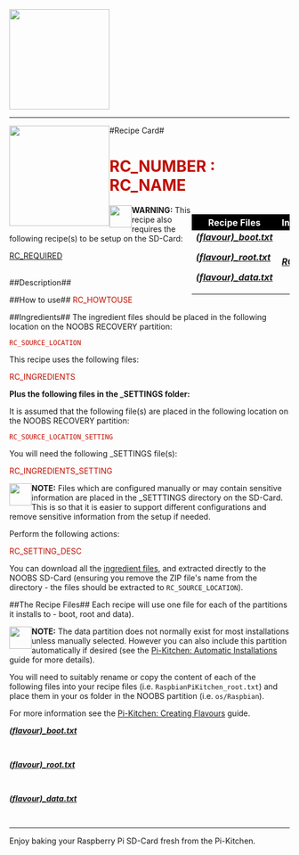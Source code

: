 <!-- How to use comments in these files -->
<!-- ---------------------------------- -->
<!--Comments have been put in this file so that they can be customised for a range of workshops and uses.

[How to customise the Markdown documents](CustomMarkdown.md)-->

<!---#include "RECIPE_CARD.txt"--->


<!---#define RC_RECIPE_COLOUR GREEN--->
<!---#define RC_GITHUB_URL https://github.com/PiHw/Pi-Kitchen/raw/master/-->

<img src="img/pihwlogotm.png" width=180 />
<hr>

<img style="float:left" src="img/PiKitchenRecipe.png" width=180 />
#Recipe Card#

<!---#ifdef RC_NUMBER--->
<!---#ifdef RC_NAME--->
<font color = RC_RECIPE_COLOUR>
<h1>RC_NUMBER : RC_NAME</h1>
</font>
<!---#endif--->
<!---#endif--->

<table style="width:35%" align="right" >
  <tr>
    <th bgcolor=black><font color=white>Recipe Files</th>		
    <th bgcolor=black><font color=white>Ingredients</th>
  </tr>
  <tr>
    <td>
    <!---#ifdef RC_BOOT--->
      <i><b><a href="RC_GITHUB_URL/sdcard/RC_SOURCE_LOCATION/RECIPE_FILE_boot.txt">(flavour)_boot.txt</a></i></b><p>
    <!---#endif--->
    <!---#ifdef RC_ROOT--->
      <i><b><a href="RC_GITHUB_URL/sdcard/RC_SOURCE_LOCATION/RECIPE_FILE_root.txt">(flavour)_root.txt</a></i></b><p>
    <!---#endif--->
    <!---#ifdef RC_DATA--->
      <i><b><a href="RC_GITHUB_URL/sdcard/RC_SOURCE_LOCATION/RECIPE_FILE_data.txt">(flavour)_data.txt</a></i></b><p>
    <!---#endif--->
    </td>		
    <td><i><b><a href="RC_GITHUB_URL/recipes/RC_ZIP">RC_ZIP</a></i></b></td>
  </tr>
</table>

<!---#ifdef RC_REQUIRED--->
<img style="float:left" src="img/warn.png" height=40/>
<b>WARNING:</b> This recipe also requires the following recipe(s) to be setup on the SD-Card:<p>
<font color = RC_RECIPE_COLOUR>
<a href="RC_GITHUB_URL/recipe/RC_REQUIRED">RC_REQUIRED</a><p>
</font>
<!---#endif--->

<br>
<!---#ifdef RC_DESC--->
##Description##
<font color = RC_RECIPE_COLOUR>
<!--RC_DESC<p> Moved description from RECIPE_CARD.txt to README.md file-->
<!---#include "README.md"--->
</font>
<!---#endif--->

<!---#ifdef RC_HOWTOUSE--->
##How to use##
<font color = RC_RECIPE_COLOUR>
RC_HOWTOUSE<p>
</font>
<!---#endif--->

##Ingredients##
The ingredient files should be placed in the following location on the NOOBS RECOVERY partition:<p>

<font color = RC_RECIPE_COLOUR>
<code>RC_SOURCE_LOCATION</code><p>
</font>

This recipe uses the following files:<p>
<font color = RC_RECIPE_COLOUR>
RC_INGREDIENTS<p>
</font>

<!---#ifdef RC_INGREDIENTS_SETTING--->
<b>Plus the following files in the _SETTINGS folder:</b><p>

It is assumed that the following file(s) are placed in the following location on the NOOBS RECOVERY partition:<p>
<font color = RC_RECIPE_COLOUR>
<code>RC_SOURCE_LOCATION_SETTING</code><p>
</font>

You will need the following _SETTINGS file(s):<p>

<font color = RC_RECIPE_COLOUR>
RC_INGREDIENTS_SETTING<p>
</font>

<img style="float:left" src="img/note.png" height=40/>
<b>NOTE:</b> Files which are configured manually or may contain sensitive information are placed in the _SETTTINGS directory on the SD-Card.  This is so that it is easier to support different configurations and remove sensitive information from the setup if needed.<p>

<!---#ifdef RC_SETTING_DESC--->
Perform the following actions:<p>
<font color = RC_RECIPE_COLOUR>
RC_SETTING_DESC<p>
</font>
<!---#endif--->
<!---#endif--->

You can download all the <a href="RC_GITHUB_URL/recipes/RC_ZIP">ingredient files</a>, and extracted directly to the NOOBS SD-Card (ensuring you remove the ZIP file's name from the directory - the files should be extracted to <code>RC_SOURCE_LOCATION</code>).<p>

##The Recipe Files##
Each recipe will use one file for each of the partitions it installs to - boot, root and data).<p>

<!---#ifdef RC_DATA--->
<img style="float:left" src="img/note.png" height=40/>
<b>NOTE:</b> The data partition does not normally exist for most installations unless manually selected.  However you can also include this partition automatically if desired (see the <a href="http://pihw.wordpress.com/guides/pi-kitchen/automaticinstallations">Pi-Kitchen: Automatic Installations</a> guide for more details).<p>
<!---#endif--->

You will need to suitably rename or copy the content of each of the following files into your recipe files (i.e. <code>RaspbianPiKitchen_root.txt</code>) and place them in your os folder in the NOOBS partition (i.e. <code>os/Raspbian</code>).<p>

For more information see the <a href="http://pihw.wordpress.com/guides/pi-kitchen/creatingflavours">Pi-Kitchen: Creating Flavours</a> guide.<p>

<!---#ifdef RC_BOOT--->
<i><b><a href="RC_GITHUB_URL/sdcard/RC_SOURCE_LOCATION/RECIPE_FILE_boot.txt">(flavour)_boot.txt</a></i></b>
<pre>
<!---#include RECIPE_FILE_boot.txt--->
</pre>
<!---#endif--->

<!---#ifdef RC_ROOT--->
<i><b><a href="RC_GITHUB_URL/sdcard/RC_SOURCE_LOCATION/RECIPE_FILE_root.txt">(flavour)_root.txt</a></i></b>
<pre>
<!---#include RECIPE_FILE_root.txt--->
</pre>
<!---#endif--->

<!---#ifdef RC_DATA--->
<i><b><a href="RC_GITHUB_URL/sdcard/RC_SOURCE_LOCATION/RECIPE_FILE_data.txt">(flavour)_data.txt</a></i></b>
<pre>
<!---#include RECIPE_FILE_data.txt--->
</pre>
<!---#endif--->


<hr>

Enjoy baking your Raspberry Pi SD-Card fresh from the Pi-Kitchen.<p>

<!--========================END FILE================-->
